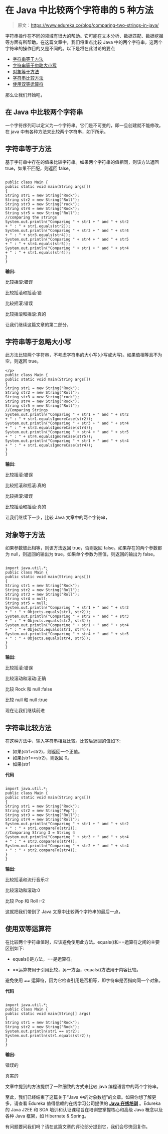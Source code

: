 # 在 Java 中比较两个字符串的 5 种方法

> 原文：<https://www.edureka.co/blog/comparing-two-strings-in-java/>

字符串操作在不同的领域有很大的帮助。它可能在文本分析、数据匹配、数据挖掘等方面有所帮助。在这篇文章中，我们将重点比较 Java 中的两个字符串，这两个字符串的操作目的又是不同的。以下是将在此讨论的要点

*   [字符串等于方法](#StringEqualsMethod)
*   [字符串等于忽略大小写](#StringEqualsIgnoreCase)
*   [对象等于方法](#ObjectEqualsMethod)
*   [字符串比较方法](#StringCompareToMethod)
*   [使用双等运算符](#UsingDoubleEqualToOperator)

那么让我们开始吧，

## **在 Java 中比较两个字符串**

一个字符序列可以定义为一个字符串。它们是不可变的，即一旦创建就不能修改。在 java 中有各种方法来比较两个字符串，如下所示。

## **字符串等于方法**

基于字符串中存在的值来比较字符串。如果两个字符串的值相同，则该方法返回 true，如果不匹配，则返回 false。

```

public class Main {
public static void main(String args[])
{
String str1 = new String("Rock");
String str2 = new String("Roll");
String str3 = new String("rock");
String str4 = new String("Rock");
String str5 = new String("Roll");
//comparing the strings
System.out.println("Comparing " + str1 + " and " + str2
+ " : " + str1.equals(str2));
System.out.println("Comparing " + str3 + " and " + str4
+ " : " + str3.equals(str4));
System.out.println("Comparing " + str4 + " and " + str5
+ " : " + str4.equals(str5));
System.out.println("Comparing " + str1 + " and " + str4
+ " : " + str1.equals(str4));
}
}

```

**输出:**

比较摇滚:错误

比较摇滚和摇滚:错

比较摇滚:错误

比较摇滚和摇滚:真的

让我们继续这篇文章的第二部分，

## **字符串等于忽略大小写**

此方法比较两个字符串，不考虑字符串的大小写(小写或大写)。如果值相等且不为空，则返回 true。

```
</p>
public class Main {
public static void main(String args[])
{
String str1 = new String("Rock");
String str2 = new String("Roll");
String str3 = new String("rock");
String str4 = new String("Rock");
String str5 = new String("Roll");
//Comparing Strings
System.out.println("Comparing " + str1 + " and " + str2
+ " : " + str1.equalsIgnoreCase(str2));
System.out.println("Comparing " + str3 + " and " + str4
+ " : " + str3.equalsIgnoreCase(str4));
System.out.println("Comparing " + str4 + " and " + str5
+ " : " + str4.equalsIgnoreCase(str5));
System.out.println("Comparing " + str1 + " and " + str4
+ " : " + str1.equalsIgnoreCase(str4));
}
}

```

**输出:**

比较摇滚:错误

比较摇滚和摇滚:真的

比较摇滚:错误

比较摇滚和摇滚:真的

让我们继续下一步，比较 Java 文章中的两个字符串，

## **对象等于方法**

如果参数彼此相等，则该方法返回 true，否则返回 false。如果存在的两个参数都为 null，则返回的输出为 true。如果单个参数为空值，则返回的输出为 false。

```

import java.util.*;
public class Main {
public static void main(String args[])
{
String str1 = new String("Rock");
String str2 = new String("Roll");
String str3 = new String("Roll");
String str4 = null;
String str5 = null;
System.out.println("Comparing " + str1 + " and " + str2
+ " : " + Objects.equals(str1, str2));
System.out.println("Comparing " + str2 + " and " + str3
+ " : " + Objects.equals(str2, str3));
System.out.println("Comparing " + str1 + " and " + str4
+ " : " + Objects.equals(str1, str4));
System.out.println("Comparing " + str4 + " and " + str5
+ " : " + Objects.equals(str4, str5));
}
}

```

**输出:**

比较摇滚:错误

比较滚动和滚动:正确

比较 Rock 和 null :false

比较 null 和 null :true

现在让我们继续前进

## **字符串比较方法**

在这种方法中，输入字符串相互比较。比较后返回的值如下:

*   如果(str1>str2)，则返回一个正值。
*   如果(str1==str2)，则返回 0。
*   如果(str1

**代码**

```

import java.util.*;
public class Main {
public static void main(String args[])
{
String str1 = new String("Rock");
String str2 = new String("Pop");
String str3 = new String("Roll");
String str4 = new String("Roll");
System.out.println("Comparing " + str1 + " and " + str2
+ " : " + str1.compareTo(str2));
//Comparing String 3 = String 4
System.out.println("Comparing " + str3 + " and " + str4
+ " : " + str3.compareTo(str4));
System.out.println("Comparing " + str2 + " and " + str4
+ " : " + str2.compareTo(str4));
}
}

```

**输出:**

比较摇滚和流行音乐:2

比较滚动和滚动:0

比较 Pop 和 Roll :-2

这就把我们带到了 Java 文章中比较两个字符串的最后一点，

## **使用双等运算符**

在比较两个字符串值时，应该避免使用此方法。equals()和==运算符之间的主要区别如下:

*   equals()是方法，==是运算符。

*   ==运算符用于引用比较，另一方面，equals()方法用于内容比较。

避免使用 ***==*** 运算符，因为它检查引用是否相等，即字符串是否指向同一个对象。

**代码**

```

import java.util.*;
public class Main {
public static void main(String[] args)
{
String str1 = new String("Rock");
String str2 = new String("Rock");
System.out.println(str1 == str2);
System.out.println(str1.equals(str2));
}
}

```

**输出:**

错误的

真实的

文章中提到的方法提供了一种细致的方式来比较 java 编程语言中的两个字符串。

至此，我们已经结束了这篇关于“Java 中的对象数组”的文章。如果你想了解更多，请查看 Edureka 值得信赖的在线学习公司提供的 [**Java 在线培训**](https://www.edureka.co/java-j2ee-training-course) 。Edureka 的 Java J2EE 和 SOA 培训和认证课程旨在培训您掌握核心和高级 Java 概念以及各种 Java 框架，如 Hibernate & Spring。

有问题要问我们吗？请在这篇文章的评论部分提到它，我们会尽快回复你。